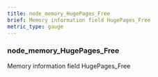 ```yaml
---
title: node_memory_HugePages_Free
brief: Memory information field HugePages_Free
metric_type: gauge
---
```

### node_memory_HugePages_Free

Memory information field HugePages_Free